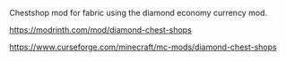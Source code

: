 Chestshop mod for fabric using the diamond economy currency mod.

https://modrinth.com/mod/diamond-chest-shops

https://www.curseforge.com/minecraft/mc-mods/diamond-chest-shops
